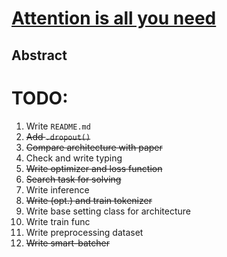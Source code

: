 # [Attention is all you need](https://arxiv.org/pdf/1706.03762.pdf)
## Abstract

# TODO:
1. Write `README.md`
2. ~~Add `.dropout()`~~
3. ~~Compare architecture with paper~~
4. Check and write typing
5. ~~Write optimizer and loss function~~
6. ~~Search task for solving~~
7. Write inference
8. ~~Write (opt.) and train tokenizer~~
9. Write base setting class for architecture
10. Write train func
11. Write preprocessing dataset
12. ~~Write smart-batcher~~